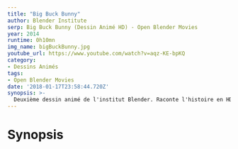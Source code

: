 ```yaml
---
title: "Big Buck Bunny"
author: Blender Institute
serp: Big Buck Bunny (Dessin Animé HD) - Open Blender Movies
year: 2014
runtime: 0h10mn
img_name: bigBuckBunny.jpg
youtube_url: https://www.youtube.com/watch?v=aqz-KE-bpKQ
category:
- Dessins Animés
tags:
- Open Blender Movies
date: '2018-01-17T23:58:44.720Z'
synopsis: >-
  Deuxième dessin animé de l'institut Blender. Raconte l'histoire en HD d'un lapin énorme avec un coeur encore plus grand.
---
```


# Synopsis
<!-- Deuxième dessin animé de l'institut *Blender*. Raconte l'histoire en HD d'un lapin énorme avec un coeur encore plus grand. -->